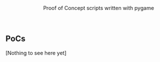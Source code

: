 <div align="center">
   <h>Proof of Concept scripts written with pygame</h>
   <br>
   <br>
   <br>
</div>

## PoCs

[Nothing to see here yet]

